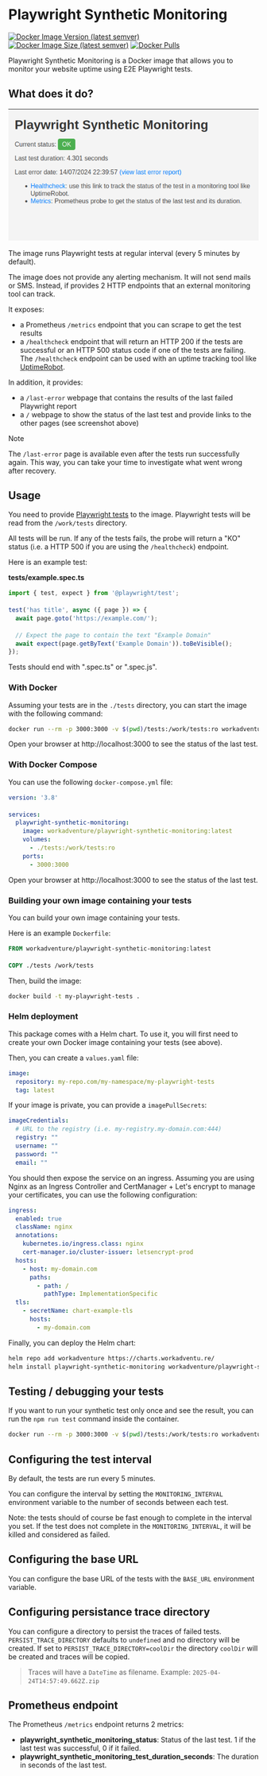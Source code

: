 # Playwright Synthetic Monitoring

[![Docker Image Version (latest semver)](https://img.shields.io/docker/v/workadventure/playwright-synthetic-monitoring?sort=semver)](https://hub.docker.com/r/workadventure/playwright-synthetic-monitoring)
[![Docker Image Size (latest semver)](https://img.shields.io/docker/image-size/workadventure/playwright-synthetic-monitoring?sort=semver)](https://hub.docker.com/r/workadventure/playwright-synthetic-monitoring)
[![Docker Pulls](https://img.shields.io/docker/pulls/workadventure/playwright-synthetic-monitoring)](https://hub.docker.com/r/workadventure/playwright-synthetic-monitoring)

Playwright Synthetic Monitoring is a Docker image that allows you to monitor your website uptime using E2E Playwright tests.

## What does it do?

![](screenshot.png)

The image runs Playwright tests at regular interval (every 5 minutes by default).

The image does not provide any alerting mechanism. It will not send mails or SMS. Instead,
if provides 2 HTTP endpoints that an external monitoring tool can track.

It exposes:

- a Prometheus `/metrics` endpoint that you can scrape to get the test results
- a `/healthcheck` endpoint that will return an HTTP 200 if the tests are successful or an HTTP 500 status code if one of the tests are failing. The `/healthcheck` endpoint can be used with an uptime tracking tool like [UptimeRobot](https://uptimerobot.com).

In addition, it provides:

- a `/last-error` webpage that contains the results of the last failed Playwright report
- a `/` webpage to show the status of the last test and provide links to the other pages (see screenshot above)

> [!NOTE]  
> The `/last-error` page is available even after the tests run successfully again. This way, you can take your time
> to investigate what went wrong after recovery.


## Usage

You need to provide [Playwright tests](https://playwright.dev/docs/writing-tests) to the image.
Playwright tests will be read from the `/work/tests` directory.

All tests will be run. If any of the tests fails, the probe will return a "KO" status (i.e. a HTTP 500 if you are using
the `/healthcheck`) endpoint.

Here is an example test:

**tests/example.spec.ts**
```typescript
import { test, expect } from '@playwright/test';

test('has title', async ({ page }) => {
  await page.goto('https://example.com/');

  // Expect the page to contain the text "Example Domain"
  await expect(page.getByText('Example Domain')).toBeVisible();
});
```

Tests should end with ".spec.ts" or ".spec.js".

### With Docker

Assuming your tests are in the `./tests` directory, you can start the image with the following command:

```bash
docker run --rm -p 3000:3000 -v $(pwd)/tests:/work/tests:ro workadventure/playwright-synthetic-monitoring:latest
```

Open your browser at http://localhost:3000 to see the status of the last test.

### With Docker Compose

You can use the following `docker-compose.yml` file:

```yaml
version: '3.8'

services:
  playwright-synthetic-monitoring:
    image: workadventure/playwright-synthetic-monitoring:latest
    volumes:
      - ./tests:/work/tests:ro
    ports:
      - 3000:3000
```

Open your browser at http://localhost:3000 to see the status of the last test.

### Building your own image containing your tests

You can build your own image containing your tests.

Here is an example `Dockerfile`:

```Dockerfile
FROM workadventure/playwright-synthetic-monitoring:latest

COPY ./tests /work/tests
```

Then, build the image:

```bash
docker build -t my-playwright-tests .
```

### Helm deployment

This package comes with a Helm chart.
To use it, you will first need to create your own Docker image containing your tests (see above).

Then, you can create a `values.yaml` file:

```yaml
image:
  repository: my-repo.com/my-namespace/my-playwright-tests
  tag: latest
```

If your image is private, you can provide a `imagePullSecrets`:

```yaml
imageCredentials:
  # URL to the registry (i.e. my-registry.my-domain.com:444)
  registry: ""
  username: ""
  password: ""
  email: ""
```

You should then expose the service on an ingress.
Assuming you are using Nginx as an Ingress Controller and CertManager + Let's encrypt to manage your certificates, 
you can use the following configuration:

```yaml
ingress:
  enabled: true
  className: nginx
  annotations:
    kubernetes.io/ingress.class: nginx
    cert-manager.io/cluster-issuer: letsencrypt-prod
  hosts:
    - host: my-domain.com
      paths:
        - path: /
          pathType: ImplementationSpecific
  tls:
    - secretName: chart-example-tls
      hosts:
        - my-domain.com
```

Finally, you can deploy the Helm chart:

```bash
helm repo add workadventure https://charts.workadventu.re/
helm install playwright-synthetic-monitoring workadventure/playwright-synthetic-monitoring -f values.yaml
```


## Testing / debugging your tests

If you want to run your synthetic test only once and see the result, you can run the `npm run test` command inside the container.

```bash
docker run --rm -p 3000:3000 -v $(pwd)/tests:/work/tests:ro workadventure/playwright-synthetic-monitoring:latest npm run test
```

## Configuring the test interval

By default, the tests are run every 5 minutes.

You can configure the interval by setting the `MONITORING_INTERVAL` environment variable to the number of seconds between each test.

Note: the tests should of course be fast enough to complete in the interval you set. If the test does not complete in 
the `MONITORING_INTERVAL`, it will be killed and considered as failed.

## Configuring the base URL

You can configure the base URL of the tests with the `BASE_URL` environment variable.

## Configuring persistance trace directory
You can configure a directory to persist the traces of failed tests. `PERSIST_TRACE_DIRECTORY` defaults to `undefined` and no directory will be created. If set to `PERSIST_TRACE_DIRECTORY=coolDir` the directory `coolDir` will be created and traces will be copied.

> Traces will have a `DateTime` as filename.
> Example: `2025-04-24T14:57:49.662Z.zip`

## Prometheus endpoint

The Prometheus `/metrics` endpoint returns 2 metrics:

- **playwright_synthetic_monitoring_status**: Status of the last test. 1 if the last test was successful, 0 if it failed.
- **playwright_synthetic_monitoring_test_duration_seconds**: The duration in seconds of the last test.
